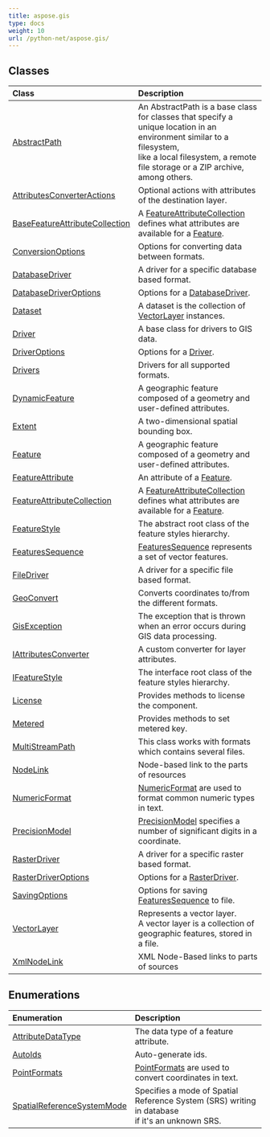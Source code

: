 ```yaml
---
title: aspose.gis
type: docs
weight: 10
url: /python-net/aspose.gis/
---
```





## **Classes**
| **Class** | **Description** |
| :- | :- |
| [AbstractPath](/psd/python-net/aspose.gis/abstractpath/) | An <c>AbstractPath</c> is a base class for classes that specify a unique location in an environment similar to a filesystem,<br/>            like a local filesystem, a remote file storage or a ZIP archive, among others. |
| [AttributesConverterActions](/psd/python-net/aspose.gis/attributesconverteractions/) | Optional actions with attributes of the destination layer. |
| [BaseFeatureAttributeCollection](/psd/python-net/aspose.gis/basefeatureattributecollection/) | A [FeatureAttributeCollection](/psd/python-net/aspose.gis/featureattributecollection/) defines what attributes are available for a [Feature](/psd/python-net/aspose.gis/feature/). |
| [ConversionOptions](/psd/python-net/aspose.gis/conversionoptions/) | Options for converting data between formats. |
| [DatabaseDriver](/psd/python-net/aspose.gis/databasedriver/) | A driver for a specific database based format. |
| [DatabaseDriverOptions](/psd/python-net/aspose.gis/databasedriveroptions/) | Options for a [DatabaseDriver](/psd/python-net/aspose.gis/databasedriver/). |
| [Dataset](/psd/python-net/aspose.gis/dataset/) | A dataset is the collection of [VectorLayer](/psd/python-net/aspose.gis/vectorlayer/) instances. |
| [Driver](/psd/python-net/aspose.gis/driver/) | A base class for drivers to GIS data. |
| [DriverOptions](/psd/python-net/aspose.gis/driveroptions/) | Options for a [Driver](/psd/python-net/aspose.gis/driver/). |
| [Drivers](/psd/python-net/aspose.gis/drivers/) | Drivers for all supported formats. |
| [DynamicFeature](/psd/python-net/aspose.gis/dynamicfeature/) | A geographic feature composed of a geometry and user-defined attributes. |
| [Extent](/psd/python-net/aspose.gis/extent/) | A two-dimensional spatial bounding box. |
| [Feature](/psd/python-net/aspose.gis/feature/) | A geographic feature composed of a geometry and user-defined attributes. |
| [FeatureAttribute](/psd/python-net/aspose.gis/featureattribute/) | An attribute of a [Feature](/psd/python-net/aspose.gis/feature/). |
| [FeatureAttributeCollection](/psd/python-net/aspose.gis/featureattributecollection/) | A [FeatureAttributeCollection](/psd/python-net/aspose.gis/featureattributecollection/) defines what attributes are available for a [Feature](/psd/python-net/aspose.gis/feature/). |
| [FeatureStyle](/psd/python-net/aspose.gis/featurestyle/) | The abstract root class of the feature styles hierarchy. |
| [FeaturesSequence](/psd/python-net/aspose.gis/featuressequence/) | [FeaturesSequence](/psd/python-net/aspose.gis/featuressequence/) represents a set of vector features. |
| [FileDriver](/psd/python-net/aspose.gis/filedriver/) | A driver for a specific file based format. |
| [GeoConvert](/psd/python-net/aspose.gis/geoconvert/) | Converts coordinates to/from the different formats. |
| [GisException](/psd/python-net/aspose.gis/gisexception/) | The exception that is thrown when an error occurs during GIS data processing. |
| [IAttributesConverter](/psd/python-net/aspose.gis/iattributesconverter/) | A custom converter for layer attributes. |
| [IFeatureStyle](/psd/python-net/aspose.gis/ifeaturestyle/) | The interface root class of the feature styles hierarchy. |
| [License](/psd/python-net/aspose.gis/license/) | Provides methods to license the component. |
| [Metered](/psd/python-net/aspose.gis/metered/) | Provides methods to set metered key. |
| [MultiStreamPath](/psd/python-net/aspose.gis/multistreampath/) | This class works with formats which contains several files. |
| [NodeLink](/psd/python-net/aspose.gis/nodelink/) | Node-based link to the parts of resources |
| [NumericFormat](/psd/python-net/aspose.gis/numericformat/) | [NumericFormat](/psd/python-net/aspose.gis/numericformat/) are used to format common numeric types in text. |
| [PrecisionModel](/psd/python-net/aspose.gis/precisionmodel/) | [PrecisionModel](/psd/python-net/aspose.gis/precisionmodel/) specifies a number of significant digits in a coordinate. |
| [RasterDriver](/psd/python-net/aspose.gis/rasterdriver/) | A driver for a specific raster based format. |
| [RasterDriverOptions](/psd/python-net/aspose.gis/rasterdriveroptions/) | Options for a [RasterDriver](/psd/python-net/aspose.gis/rasterdriver/). |
| [SavingOptions](/psd/python-net/aspose.gis/savingoptions/) | Options for saving [FeaturesSequence](/psd/python-net/aspose.gis/featuressequence/) to file. |
| [VectorLayer](/psd/python-net/aspose.gis/vectorlayer/) | Represents a vector layer.<br/>            A vector layer is a collection of geographic features, stored in a file. |
| [XmlNodeLink](/psd/python-net/aspose.gis/xmlnodelink/) | XML Node-Based links to parts of sources |
## **Enumerations**
| **Enumeration** | **Description** |
| :- | :- |
| [AttributeDataType](/psd/python-net/aspose.gis/attributedatatype/) | The data type of a feature attribute. |
| [AutoIds](/psd/python-net/aspose.gis/autoids/) | Auto-generate ids. |
| [PointFormats](/psd/python-net/aspose.gis/pointformats/) | [PointFormats](/psd/python-net/aspose.gis/pointformats/) are used to convert coordinates in text. |
| [SpatialReferenceSystemMode](/psd/python-net/aspose.gis/spatialreferencesystemmode/) | Specifies a mode of Spatial Reference System (SRS) writing in database<br/>            if it's an unknown SRS. |

